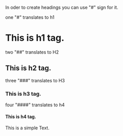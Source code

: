 <!--- Headings ---->
In oder to create headings you can use "#" sign for it. 

one "#" translates to h1

# This is h1 tag.

two "##" translates to H2

## This is h2 tag.

three "###" translates to H3
### This is h3 tag. 

four "####" translates to h4

#### This is h4 tag. 

This is a simple Text.
<!--- Text Styles --->

